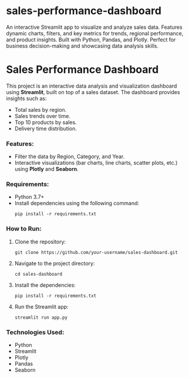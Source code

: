 # sales-performance-dashboard
An interactive Streamlit app to visualize and analyze sales data. Features dynamic charts, filters, and key metrics for trends, regional performance, and product insights. Built with Python, Pandas, and Plotly. Perfect for business decision-making and showcasing data analysis skills.


# Sales Performance Dashboard

This project is an interactive data analysis and visualization dashboard using **Streamlit**, built on top of a sales dataset. The dashboard provides insights such as:
- Total sales by region.
- Sales trends over time.
- Top 10 products by sales.
- Delivery time distribution.

### Features:
- Filter the data by Region, Category, and Year.
- Interactive visualizations (bar charts, line charts, scatter plots, etc.) using **Plotly** and **Seaborn**.
  
### Requirements:
- Python 3.7+
- Install dependencies using the following command:
    ```
    pip install -r requirements.txt
    ```

### How to Run:
1. Clone the repository:
    ```
    git clone https://github.com/your-username/sales-dashboard.git
    ```
2. Navigate to the project directory:
    ```
    cd sales-dashboard
    ```
3. Install the dependencies:
    ```
    pip install -r requirements.txt
    ```
4. Run the Streamlit app:
    ```
    streamlit run app.py
    ```

### Technologies Used:
- Python
- Streamlit
- Plotly
- Pandas
- Seaborn
